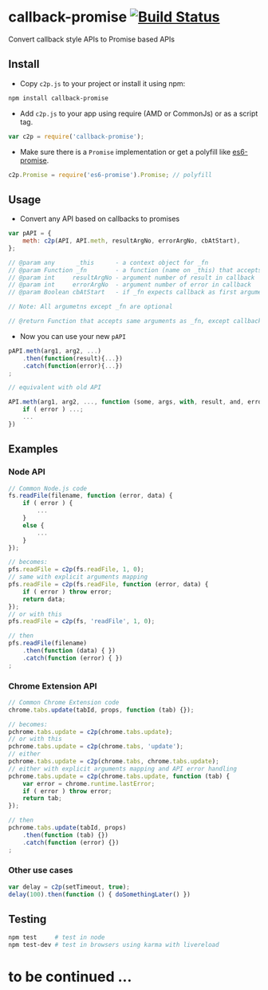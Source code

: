# callback-promise [![Build Status](https://travis-ci.org/duzun/callback-promise.svg?branch=master)](https://travis-ci.org/duzun/callback-promise)
Convert callback style APIs to Promise based APIs


## Install

- Copy `c2p.js` to your project or install it using npm:

```sh
npm install callback-promise
```

- Add `c2p.js` to your app using require (AMD or CommonJs) or as a script tag.
```javascript
var c2p = require('callback-promise');
```

- Make sure there is a `Promise` implementation or get a polyfill like [es6-promise](https://www.npmjs.com/package/es6-promise).

```javascript
c2p.Promise = require('es6-promise').Promise; // polyfill
```


## Usage

- Convert any API based on callbacks to promises

```javascript
var pAPI = {
    meth: c2p(API, API.meth, resultArgNo, errorArgNo, cbAtStart),
};

// @param any      _this      - a context object for _fn
// @param Function _fn        - a function (name on _this) that accepts a callback argument and optinally other arguments.
// @param int     resultArgNo - argument number of result in callback
// @param int     errorArgNo  - argument number of error in callback
// @param Boolean cbAtStart   - if _fn expects callback as first argument, set this to true

// Note: All argumetns except _fn are optional

// @return Function that accepts same arguments as _fn, except callback, and returns a Promise
```

- Now you can use your new `pAPI`

```javascript
pAPI.meth(arg1, arg2, ...)
    .then(function(result){...})
    .catch(function(error){...})
;

// equivalent with old API

API.meth(arg1, arg2, ..., function (some, args, with, result, and, error){ 
    if ( error ) ...;
    ...
})
```


## Examples

### Node API

```javascript
// Common Node.js code
fs.readFile(filename, function (error, data) {
    if ( error ) {
        ...
    }
    else {
        ...
    }
});

// becomes:
pfs.readFile = c2p(fs.readFile, 1, 0);
// same with explicit arguments mapping
pfs.readFile = c2p(fs.readFile, function (error, data) {
    if ( error ) throw error;
    return data;
});
// or with this
pfs.readFile = c2p(fs, 'readFile', 1, 0);

// then
pfs.readFile(filename)
    .then(function (data) { })
    .catch(function (error) { })
;
```


### Chrome Extension API

```javascript
// Common Chrome Extension code
chrome.tabs.update(tabId, props, function (tab) {});

// becomes:
pchrome.tabs.update = c2p(chrome.tabs.update);
// or with this
pchrome.tabs.update = c2p(chrome.tabs, 'update');
// either
pchrome.tabs.update = c2p(chrome.tabs, chrome.tabs.update);
// either with explicit arguments mapping and API error handling
pchrome.tabs.update = c2p(chrome.tabs.update, function (tab) {
    var error = chrome.runtime.lastError;
    if ( error ) throw error;
    return tab;
});

// then
pchrome.tabs.update(tabId, props)
    .then(function (tab) {})
    .catch(function (error) {})
;
```


### Other use cases

```javascript
var delay = c2p(setTimeout, true);
delay(100).then(function () { doSomethingLater() })
```


## Testing

```sh
npm test     # test in node
npm test-dev # test in browsers using karma with livereload
```


# to be continued ...

